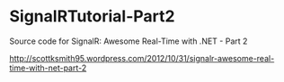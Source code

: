 SignalRTutorial-Part2
=====================

Source code for SignalR: Awesome Real-Time with .NET - Part 2

http://scottksmith95.wordpress.com/2012/10/31/signalr-awesome-real-time-with-net-part-2